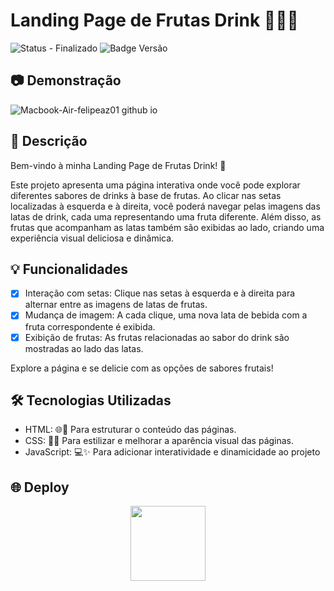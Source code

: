 # Landing Page de Frutas Drink 🍓🍊🍍

![Status - Finalizado](https://img.shields.io/badge/status-finalizado-brightgreen)
![Badge Versão](https://img.shields.io/badge/versão-1.0.0-blue)

## 📷 Demonstração
![Macbook-Air-felipeaz01 github io](https://github.com/user-attachments/assets/4004015d-1a02-4c97-97a1-8cec0ddd178e)

## 📘 Descrição
Bem-vindo à minha Landing Page de Frutas Drink! 🍹

Este projeto apresenta uma página interativa onde você pode explorar diferentes sabores de drinks à base de frutas. Ao clicar nas setas localizadas à esquerda e à direita, você poderá navegar pelas imagens das latas de drink, cada uma representando uma fruta diferente. Além disso, as frutas que acompanham as latas também são exibidas ao lado, criando uma experiência visual deliciosa e dinâmica.

## 💡 Funcionalidades

- [x] Interação com setas: Clique nas setas à esquerda e à direita para alternar entre as imagens de latas de frutas.<br>
- [x] Mudança de imagem: A cada clique, uma nova lata de bebida com a fruta correspondente é exibida.<br>
- [x] Exibição de frutas: As frutas relacionadas ao sabor do drink são mostradas ao lado das latas.<br>

 Explore a página e se delicie com as opções de sabores frutais!

## 🛠️ Tecnologias Utilizadas

- HTML: 🌐📝 Para estruturar o conteúdo das páginas.
- CSS: 🎨📐 Para estilizar e melhorar a aparência visual das páginas.
- JavaScript: 💻✨ Para adicionar interatividade e dinamicidade ao projeto


## 🌐 Deploy
<div align="center"> 
<a href="https://felipeaz01.github.io/Frutas-Drink/">
  <img   width="120px" src="https://img.shields.io/website-up-down-green-red/http/monip.org.svg"  /> 
</a>
</div>

